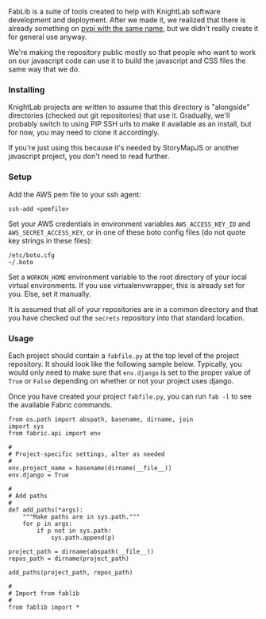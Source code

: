 FabLib is a suite of tools created to help with KnightLab software development and deployment. After we made it, we realized that there is already something on [pypi with the same name](https://pypi.python.org/pypi/fablib), but we didn't really create it for general use anyway.

We're making the repository public mostly so that people who want to work on our javascript code can use it to build the javascript and CSS files the same way that we do.

### Installing

KnightLab projects are written to assume that this directory is "alongside" directories (checked out git repositories) that use it. Gradually, we'll probably switch to using PIP SSH urls to make it available as an install, but for now, you may need to clone it accordingly.

If you're just using this because it's needed by StoryMapJS or another javascript project, you don't need to read further.

### Setup

Add the AWS pem file to your ssh agent:

    ssh-add <pemfile>

Set your AWS credentials in environment variables `AWS_ACCESS_KEY_ID` and `AWS_SECRET_ACCESS_KEY`, or in one of these boto config files (do not quote key strings in these files):

    /etc/boto.cfg
    ~/.boto
    
Set a `WORKON_HOME` environment variable to the root directory of your local virtual environments.  If you use virtualenvwrapper, this is already set for you.  Else, set it manually.

It is assumed that all of your repositories are in a common directory and that you have checked out the `secrets` repository into that standard location.
    

### Usage

Each project should contain a `fabfile.py` at the top level of the project repository.  It should look like the following sample below.  Typically, you would only need to make sure that `env.django` is set to the proper value of `True` or `False` depending on whether or not your project uses django.

Once you have created your project `fabfile.py`, you can run `fab -l` to see the available Fabric commands.


    from os.path import abspath, basename, dirname, join
    import sys
    from fabric.api import env

    #
    # Project-specific settings, alter as needed
    #
    env.project_name = basename(dirname(__file__))
    env.django = True

    #
    # Add paths
    #
    def add_paths(*args):
        """Make paths are in sys.path."""
        for p in args:
            if p not in sys.path:
                sys.path.append(p)
 
    project_path = dirname(abspath(__file__))
    repos_path = dirname(project_path)

    add_paths(project_path, repos_path)

    #
    # Import from fablib
    #
    from fablib import *

